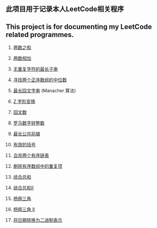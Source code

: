 ## 此项目用于记录本人LeetCode相关程序

## This project is for documenting my LeetCode related programmes.

1. [两数之和](Code/0001.ipynb)
2. [两数相加](Code/0002.ipynb)
3. [无重复字符的最长子串](Code/0003.ipynb)
4. [寻找两个正序数组的中位数](Code/0004.ipynb)
5. [最长回文字串](Code/0005.ipynb) (Manacher 算法)
6. [Z 字形变换](Code/0006.ipynb)


9. [回文数](Code/0009.ipynb)


13. [罗马数字转整数](Code/0013.ipynb)
14. [最长公共前缀](Code/0014.ipynb)


20. [有效的括号](Code/0020.ipynb)
21. [合并两个有序链表](Code/0021.ipynb)


26. [删除有序数组中的重复项](Code/0026.ipynb)


39. [组合总和](Code/0039.ipynb)
40. [组合总和II](Code/0040.ipynb)


118. [杨辉三角](Code/0118.ipynb)
119. [杨辉三角 II](Code/0119.ipynb)


3280. [将日期转换为二进制表示](Code/3280.ipynb)